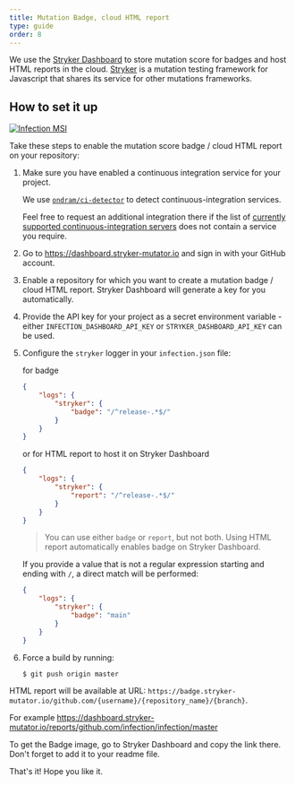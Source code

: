 ```yaml
---
title: Mutation Badge, cloud HTML report
type: guide
order: 8
---
```


We use the [Stryker Dashboard](https://dashboard.stryker-mutator.io/) to store mutation score for badges and host HTML reports in the cloud. [Stryker](https://stryker-mutator.io) is a mutation testing framework for Javascript that shares its service for other mutations frameworks.

## How to set it up

[![Infection MSI](https://badge.stryker-mutator.io/github.com/infection/infection/master)](https://infection.github.io)

Take these steps to enable the mutation score badge / cloud HTML report on your repository:

1. Make sure you have enabled a continuous integration service for your project. 

   We use [`ondram/ci-detector`](https://github.com/OndraM/ci-detector) to detect continuous-integration services.  
   
   Feel free to request an additional integration there if the list of [currently supported continuous-integration servers](https://github.com/OndraM/ci-detector#supported-continuous-integration-servers) does not contain a service you require.

2. Go to https://dashboard.stryker-mutator.io and sign in with your GitHub account.

3. Enable a repository for which you want to create a mutation badge / cloud HTML report. Stryker Dashboard will generate a key for you automatically. 

4. Provide the API key for your project as a secret environment variable - either `INFECTION_DASHBOARD_API_KEY` or `STRYKER_DASHBOARD_API_KEY` can be used.

5. Configure the `stryker` logger in your `infection.json` file:

    for badge

    ```json
    {
        "logs": {
            "stryker": {
                "badge": "/^release-.*$/"
            }
        }
    }
    ```

    or for HTML report to host it on Stryker Dashboard

    ```json
    {
        "logs": {
            "stryker": {
                "report": "/^release-.*$/"
            }
        }
    }
    ```

    > You can use either `badge` or `report`, but not both.
    > Using HTML report automatically enables badge on Stryker Dashboard. 

    If you provide a value that is not a regular expression starting and ending with `/`, a direct match will be performed:

    ```json
    {
        "logs": {
            "stryker": {
                "badge": "main"
            }
        }
    }
    ```

7. Force a build by running:

   ```shell
   $ git push origin master
   ```

HTML report will be available at URL: `https://badge.stryker-mutator.io/github.com/{username}/{repository_name}/{branch}`. 

For example https://dashboard.stryker-mutator.io/reports/github.com/infection/infection/master

To get the Badge image, go to Stryker Dashboard and copy the link there. Don't forget to add it to your readme file.

That's it! Hope you like it.

